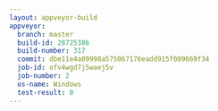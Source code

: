 ```yaml
---
layout: appveyor-build
appveyor:
  branch: master
  build-id: 28725386
  build-number: 317
  commit: dbe11e4a09998a575067176eadd915f089669f34
  job-id: ofv4wgd7j5waej5v
  job-number: 2
  os-name: Windows
  test-result: 0
---
```

